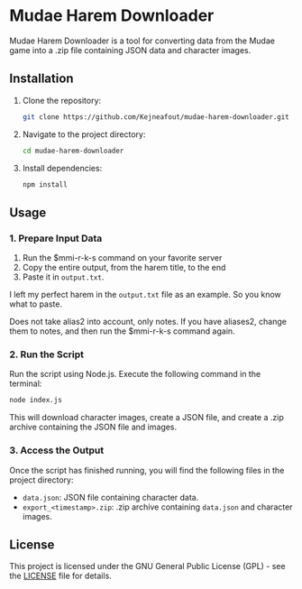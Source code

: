 # Mudae Harem Downloader

Mudae Harem Downloader is a tool for converting data from the Mudae game into a .zip file containing JSON data and character images.

## Installation

1. Clone the repository:

   ```bash
   git clone https://github.com/Kejneafout/mudae-harem-downloader.git
   ```

2. Navigate to the project directory:

   ```bash
   cd mudae-harem-downloader
   ```

3. Install dependencies:

   ```bash
   npm install
   ```

## Usage

### 1. Prepare Input Data

1. Run the $mmi-r-k-s command on your favorite server
2. Copy the entire output, from the harem title, to the end
3. Paste it in `output.txt`.

I left my perfect harem in the `output.txt` file as an example.
So you know what to paste.

Does not take alias2 into account, only notes.
If you have aliases2, change them to notes, and then run the $mmi-r-k-s command again.

### 2. Run the Script

Run the script using Node.js. Execute the following command in the terminal:

```bash
node index.js
```

This will download character images, create a JSON file, and create a .zip archive containing the JSON file and images.

### 3. Access the Output

Once the script has finished running, you will find the following files in the project directory:

- `data.json`: JSON file containing character data.
- `export_<timestamp>.zip`: .zip archive containing `data.json` and character images.

## License

This project is licensed under the GNU General Public License (GPL) - see the [LICENSE](LICENSE) file for details.
